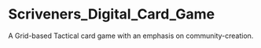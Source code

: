 # Scriveners_Digital_Card_Game
A Grid-based Tactical card game with an emphasis on community-creation.
